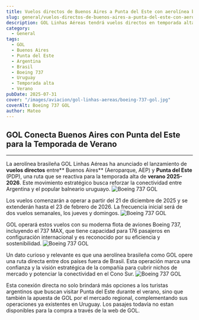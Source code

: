 ```yaml
---
title: Vuelos directos de Buenos Aires a Punta del Este con aerolínea brasilera
slug: general/vuelos-directos-de-buenos-aires-a-punta-del-este-con-aerolinea-brasilera
description: GOL Linhas Aéreas tendrá vuelos directos en temporada alta.
category:
  - General
tags:
  - GOL
  - Buenos Aires
  - Punta del Este
  - Argentina
  - Brasil
  - Boeing 737
  - Uruguay
  - Temporada alta
  - Verano
pubDate: 2025-07-31
cover: "/images/aviacion/gol-linhas-aereas/boeing-737-gol.jpg"
coverAlt: Boeing 737 GOL
author: Mateo
---
```


## GOL Conecta Buenos Aires con Punta del Este para la Temporada de Verano

***

La aerolínea brasileña GOL Linhas Aéreas ha anunciado el lanzamiento de **vuelos directos** entre** Buenos Aires** (Aeroparque, AEP) y **Punta del Este** (PDP), una ruta que se reactiva para la temporada alta de **verano 2025-2026**. Este movimiento estratégico busca reforzar la conectividad entre Argentina y el popular balneario uruguayo.
<img src="/images/aviacion/gol-linhas-aereas/737-gol.avif" alt="Boeing 737 GOL">

Los vuelos comenzarán a operar a partir del 21 de diciembre de 2025 y se extenderán hasta el 23 de febrero de 2026. La frecuencia inicial será de dos vuelos semanales, los jueves y domingos.
<img src="/images/aviacion/gol-linhas-aereas/avion-gol-boeing.jpg" alt="Boeing 737 GOL">

GOL operará estos vuelos con su moderna flota de aviones Boeing 737, incluyendo el 737 MAX, que tiene capacidad para 176 pasajeros en configuración internacional y es reconocido por su eficiencia y sostenibilidad.
<img src="/images/aviacion/gol-linhas-aereas/boeing-737-max-gol.jpeg" alt="Boeing 737 GOL">

Un dato curioso y relevante es que una aerolínea brasileña como GOL opere una ruta directa entre dos países fuera de Brasil. Esta operación marca una confianza y la visión estratégica de la compañía para cubrir nichos de mercado y potenciar la conectividad en el Cono Sur.
<img src="/images/aviacion/gol-linhas-aereas/boeing-737-gol.jpeg" alt="Boeing 737 GOL">

Esta conexión directa no solo brindará más opciones a los turistas argentinos que buscan visitar Punta del Este durante el verano, sino que también la apuesta de GOL por el mercado regional, complementando sus operaciones ya existentes en Uruguay. Los pasajes todavía no estan disponibles para la compra a través de la web de GOL.
